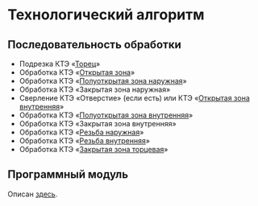 # Технологический алгоритм

## Последовательность обработки
-	Подрезка КТЭ «[Торец]»
-	Обработка КТЭ «[Открытая зона]»
-	Обработка КТЭ «[Полуоткрытая зона наружная]»
-	Обработка КТЭ «Закрытая зона наружная»
-	Сверление КТЭ «Отверстие» (если есть) или КТЭ «[Открытая зона внутренняя]»
-	Обработка КТЭ «[Полуоткрытая зона внутренняя]»
-	Обработка КТЭ «Закрытая зона внутренняя»
-	Обработка КТЭ «[Резьба наружная]»
-	Обработка КТЭ «[Резьба внутренняя]»
-	Обработка КТЭ «[Закрытая зона торцевая]»

[Торец]: <4.1. Технологический алгоритм обработки КТЭ «Торец».docx>
[Открытая зона]: <4.2. Технологический алгоритм обработки КТЭ «Открытая зона».docx>
[Полуоткрытая зона наружная]: <4.3. Технологический алгоритм обработки КТЭ «Полуоткр зона наружная».docx>
[Закрытая зона наружная]: <>
[открытая зона внутренняя]: <4.9.Технологический алгоритм обработки КТЭ «Открытая зона внутренняя».docx>
[Полуоткрытая зона внутренняя]: <4.10.Технологический алгоритм обработки КТЭ «Полуоткр зона внутренняя».docx>
[Закрытая зона внутренняя]: <>
[Резьба наружная]: <4.14 Наружная резьба.docx>
[Резьба внутренняя]: <4.15 Внутренняя резьба.docx>
[Закрытая зона торцевая]: <4.7. Технологический алгоритм обработки КТЭ «Выточка аксиальная».docx>


## Программный модуль

Описан [здесь](../node/ncp.md).
